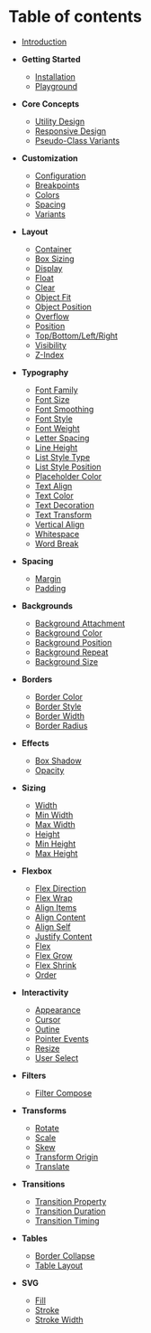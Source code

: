 # Table of contents

- [Introduction](introduction.md)

- **Getting Started**

  - [Installation](getting-started/installation.md)
  - [Playground](getting-started/playground.md)

- **Core Concepts**

  - [Utility Design](core-concepts/utility-design.md)
  - [Responsive Design](core-concepts/responsive-design.md)
  - [Pseudo-Class Variants](core-concepts/pseudo-class-variants.md)

- **Customization**

  - [Configuration](customization/configuration.md)
  - [Breakpoints](customization/breakpoints.md)
  - [Colors](customization/colors.md)
  - [Spacing](customization/spacing.md)
  - [Variants](customization/variants.md)

- **Layout**

  - [Container](layouts/container.md)
  - [Box Sizing](layouts/box-sizing.md)
  - [Display](layouts/display.md)
  - [Float](layouts/float.md)
  - [Clear](layouts/clear.md)
  - [Object Fit](layouts/object-fit.md)
  - [Object Position](layouts/object-position.md)
  - [Overflow](layouts/overflow.md)
  - [Position](layouts/position.md)
  - [Top/Bottom/Left/Right](layouts/tblr.md)
  - [Visibility](layouts/visibility.md)
  - [Z-Index](layouts/z-index.md)

- **Typography**

  - [Font Family](typography/font-family.md)
  - [Font Size](typography/font-size.md)
  - [Font Smoothing](typography/font-smoothing.md)
  - [Font Style](typography/font-style.md)
  - [Font Weight](typography/font-weight.md)
  - [Letter Spacing](typography/letter-spacing.md)
  - [Line Height](typography/line-height.md)
  - [List Style Type](typography/list-style-type.md)
  - [List Style Position](typography/list-style-position.md)
  - [Placeholder Color](typography/placeholder-color.md)
  - [Text Align](typography/text-align.md)
  - [Text Color](typography/text-color.md)
  - [Text Decoration](typography/text-decoration.md)
  - [Text Transform](typography/text-transform.md)
  - [Vertical Align](typography/vertical-align.md)
  - [Whitespace](typography/whitespace.md)
  - [Word Break](typography/word-break.md)

- **Spacing**

  - [Margin](spacing/margin.md)
  - [Padding](spacing/padding.md)

- **Backgrounds**

  - [Background Attachment](backgrounds/background-attachment.md)
  - [Background Color](backgrounds/background-color.md)
  - [Background Position](backgrounds/background-position.md)
  - [Background Repeat](backgrounds/background-repeat.md)
  - [Background Size](backgrounds/background-size.md)

- **Borders**

  - [Border Color](borders/border-color.md)
  - [Border Style](borders/border-style.md)
  - [Border Width](borders/border-width.md)
  - [Border Radius](borders/border-radius.md)

- **Effects**

  - [Box Shadow](effects/box-shadow.md)
  - [Opacity](effects/opacity.md)

- **Sizing**

  - [Width](sizing/width.md)
  - [Min Width](sizing/min-width.md)
  - [Max Width](sizing/max-width.md)
  - [Height](sizing/height.md)
  - [Min Height](sizing/min-height.md)
  - [Max Height](sizing/max-height.md)

- **Flexbox**

  - [Flex Direction](flexbox/flex-direction.md)
  - [Flex Wrap](flexbox/flex-wrap.md)
  - [Align Items](flexbox/align-items.md)
  - [Align Content](flexbox/align-content.md)
  - [Align Self](flexbox/align-self.md)
  - [Justify Content](flexbox/justify-content.md)
  - [Flex](flexbox/flex.md)
  - [Flex Grow](flexbox/flex-grow.md)
  - [Flex Shrink](flexbox/flex-shrink.md)
  - [Order](flexbox/order.md)

- **Interactivity**

  - [Appearance](interactivity/appearance.md)
  - [Cursor](interactivity/cursor.md)
  - [Outine](interactivity/outline.md)
  - [Pointer Events](interactivity/pointer-events.md)
  - [Resize](interactivity/resize.md)
  - [User Select](interactivity/user-select.md)

- **Filters**

  - [Filter Compose](filters/filter-compose.md)

- **Transforms**

  - [Rotate](transforms/rotate.md)
  - [Scale](transforms/scale.md)
  - [Skew](transforms/skew.md)
  - [Transform Origin](transforms/transform-origin.md)
  - [Translate](transforms/translate.md)

- **Transitions**

  - [Transition Property](transitions/transition-property.md)
  - [Transition Duration](transitions/transition-duration.md)
  - [Transition Timing](transitions/transition-timing.md)

- **Tables**

  - [Border Collapse](tables/border-collapse.md)
  - [Table Layout](tables/table-layout.md)

- **SVG**

  - [Fill](svg/fill.md)
  - [Stroke](svg/stroke.md)
  - [Stroke Width](svg/stroke-width.md)

